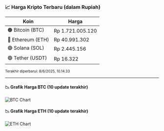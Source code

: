 

<!-- HARGA_KRIPTO -->
### 📈 Harga Kripto Terbaru (dalam Rupiah)

| Koin     | Harga         |
|----------|---------------|
| 🟠 Bitcoin (BTC)   | Rp 1.721.005.120 |
| 🔵 Ethereum (ETH)  | Rp 40.991.302 |
| 🟣 Solana (SOL)    | Rp 2.445.156 |
| 🟢 Tether (USDT)   | Rp 16.322 |

<sub>Terakhir diperbarui: 8/6/2025, 10.14.33</sub>

---

#### 📉 Grafik Harga BTC (10 update terakhir)
![BTC Chart](https://quickchart.io/chart?c=%7B%22type%22%3A%22line%22%2C%22data%22%3A%7B%22labels%22%3A%5B%2221%3A53%3A49%22%2C%2222%3A15%3A58%22%2C%2222%3A36%3A52%22%2C%2222%3A48%3A29%22%2C%2222%3A59%3A36%22%2C%2223%3A26%3A44%22%2C%2223%3A42%3A18%22%2C%2223%3A53%3A25%22%2C%2201%3A28%3A07%22%2C%2203%3A14%3A33%22%5D%2C%22datasets%22%3A%5B%7B%22label%22%3A%22Bitcoin%22%2C%22data%22%3A%5B1726831585%2C1726081514%2C1727160093%2C1727971013%2C1727556907%2C1725823335%2C1724533075%2C1724355931%2C1722479083%2C1721005120%5D%2C%22fill%22%3Afalse%2C%22borderColor%22%3A%22blue%22%2C%22tension%22%3A0.1%7D%5D%7D%7D)

#### 📉 Grafik Harga ETH (10 update terakhir)
![ETH Chart](https://quickchart.io/chart?c=%7B%22type%22%3A%22line%22%2C%22data%22%3A%7B%22labels%22%3A%5B%2221%3A53%3A49%22%2C%2222%3A15%3A58%22%2C%2222%3A36%3A52%22%2C%2222%3A48%3A29%22%2C%2222%3A59%3A36%22%2C%2223%3A26%3A44%22%2C%2223%3A42%3A18%22%2C%2223%3A53%3A25%22%2C%2201%3A28%3A07%22%2C%2203%3A14%3A33%22%5D%2C%22datasets%22%3A%5B%7B%22label%22%3A%22Ethereum%22%2C%22data%22%3A%5B41155088%2C41155679%2C41162191%2C41398734%2C41450738%2C41289580%2C41233296%2C41219613%2C41041487%2C40991302%5D%2C%22fill%22%3Afalse%2C%22borderColor%22%3A%22blue%22%2C%22tension%22%3A0.1%7D%5D%7D%7D)

<!-- /HARGA_KRIPTO -->